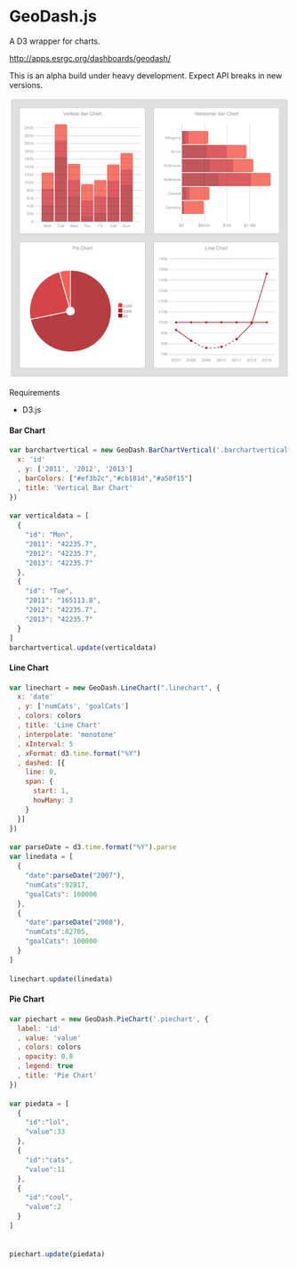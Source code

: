 GeoDash.js
=======

A D3 wrapper for charts.

http://apps.esrgc.org/dashboards/geodash/

This is an alpha build under heavy development. Expect API breaks in new versions.

![Image](test/geodashcharts3.png?raw=true)


Requirements
 - D3.js

#### Bar Chart
```javascript
var barchartvertical = new GeoDash.BarChartVertical('.barchartvertical', {
  x: 'id'
  , y: ['2011', '2012', '2013']
  , barColors: ["#ef3b2c","#cb181d","#a50f15"]
  , title: 'Vertical Bar Chart'
})

var verticaldata = [
  {
    "id": "Mon",
    "2011": "42235.7",
    "2012": "42235.7",
    "2013": "42235.7"
  },
  {
    "id": "Tue",
    "2011": "165113.8",
    "2012": "42235.7",
    "2013": "42235.7"
  }
]
barchartvertical.update(verticaldata)
```

#### Line Chart
```javascript
var linechart = new GeoDash.LineChart(".linechart", {
  x: 'date'
  , y: ['numCats', 'goalCats']
  , colors: colors
  , title: 'Line Chart'
  , interpolate: 'monotone'
  , xInterval: 5
  , xFormat: d3.time.format("%Y")
  , dashed: [{
    line: 0,
    span: {
      start: 1,
      howMany: 3
    }
  }]
})

var parseDate = d3.time.format("%Y").parse
var linedata = [
  {
    "date":parseDate("2007"),
    "numCats":92817,
    "goalCats": 100000
  },
  {
    "date":parseDate("2008"),
    "numCats":82705,
    "goalCats": 100000
  }
]

linechart.update(linedata)
```

#### Pie Chart
```javascript
var piechart = new GeoDash.PieChart('.piechart', {
  label: 'id'
  , value: 'value'
  , colors: colors
  , opacity: 0.8
  , legend: true
  , title: 'Pie Chart'
})

var piedata = [
  {
    "id":"lol",
    "value":33
  },
  {
    "id":"cats",
    "value":11
  },
  {
    "id":"cool",
    "value":2
  }
]


piechart.update(piedata)
```
